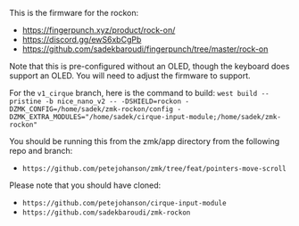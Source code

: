 This is the firmware for the rockon:
* https://fingerpunch.xyz/product/rock-on/
* https://discord.gg/ewS6xbCgPb
* https://github.com/sadekbaroudi/fingerpunch/tree/master/rock-on

Note that this is pre-configured without an OLED, though the keyboard does support an OLED. You will need to adjust the firmware to support.

For the `v1_cirque` branch, here is the command to build:
`west build --pristine -b nice_nano_v2 -- -DSHIELD=rockon -DZMK_CONFIG=/home/sadek/zmk-rockon/config -DZMK_EXTRA_MODULES="/home/sadek/cirque-input-module;/home/sadek/zmk-rockon"`  

You should be running this from the zmk/app directory from the following repo and branch:
* `https://github.com/petejohanson/zmk/tree/feat/pointers-move-scroll`  

Please note that you should have cloned:
* `https://github.com/petejohanson/cirque-input-module`
* `https://github.com/sadekbaroudi/zmk-rockon`  
